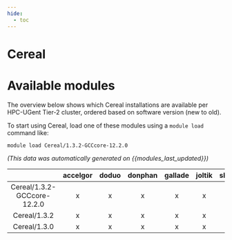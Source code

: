 ```yaml
---
hide:
  - toc
---
```


Cereal
======

# Available modules


The overview below shows which Cereal installations are available per HPC-UGent Tier-2 cluster, ordered based on software version (new to old).

To start using Cereal, load one of these modules using a `module load` command like:

```shell
module load Cereal/1.3.2-GCCcore-12.2.0
```

*(This data was automatically generated on {{modules_last_updated}})*  

| |accelgor|doduo|donphan|gallade|joltik|shinx|skitty|
| :---: | :---: | :---: | :---: | :---: | :---: | :---: | :---: |
|Cereal/1.3.2-GCCcore-12.2.0|x|x|x|x|x|x|x|
|Cereal/1.3.2|x|x|x|x|x|x|x|
|Cereal/1.3.0|x|x|x|x|x|-|x|
